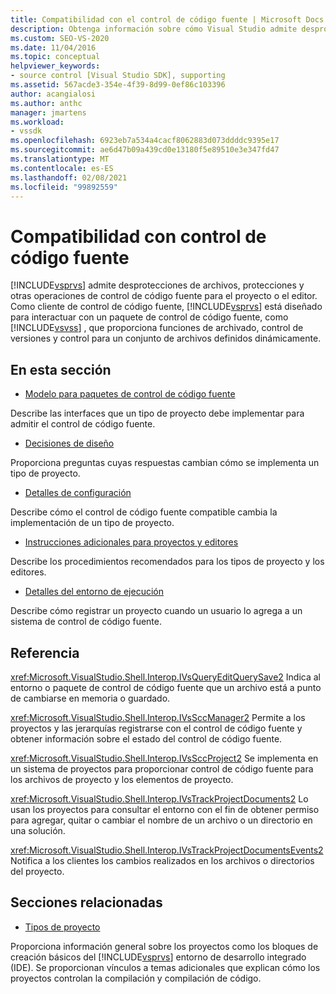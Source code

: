 ```yaml
---
title: Compatibilidad con el control de código fuente | Microsoft Docs
description: Obtenga información sobre cómo Visual Studio admite desprotecciones de archivos, protecciones y otras operaciones de control de código fuente para el proyecto o el editor.
ms.custom: SEO-VS-2020
ms.date: 11/04/2016
ms.topic: conceptual
helpviewer_keywords:
- source control [Visual Studio SDK], supporting
ms.assetid: 567acde3-354e-4f39-8d99-0ef86c103396
author: acangialosi
ms.author: anthc
manager: jmartens
ms.workload:
- vssdk
ms.openlocfilehash: 6923eb7a534a4cacf8062883d073ddddc9395e17
ms.sourcegitcommit: ae6d47b09a439cd0e13180f5e89510e3e347fd47
ms.translationtype: MT
ms.contentlocale: es-ES
ms.lasthandoff: 02/08/2021
ms.locfileid: "99892559"
---
```

# <a name="supporting-source-control"></a>Compatibilidad con control de código fuente
[!INCLUDE[vsprvs](../../code-quality/includes/vsprvs_md.md)] admite desprotecciones de archivos, protecciones y otras operaciones de control de código fuente para el proyecto o el editor. Como cliente de control de código fuente, [!INCLUDE[vsprvs](../../code-quality/includes/vsprvs_md.md)] está diseñado para interactuar con un paquete de control de código fuente, como [!INCLUDE[vsvss](../../extensibility/includes/vsvss_md.md)] , que proporciona funciones de archivado, control de versiones y control para un conjunto de archivos definidos dinámicamente.

## <a name="in-this-section"></a>En esta sección
- [Modelo para paquetes de control de código fuente](../../extensibility/internals/model-for-source-control-packages.md)

 Describe las interfaces que un tipo de proyecto debe implementar para admitir el control de código fuente.

- [Decisiones de diseño](../../extensibility/internals/source-control-design-decisions.md)

 Proporciona preguntas cuyas respuestas cambian cómo se implementa un tipo de proyecto.

- [Detalles de configuración](../../extensibility/internals/source-control-configuration-details.md)

 Describe cómo el control de código fuente compatible cambia la implementación de un tipo de proyecto.

- [Instrucciones adicionales para proyectos y editores](../../extensibility/internals/additional-source-control-guidelines-for-projects-and-editors.md)

 Describe los procedimientos recomendados para los tipos de proyecto y los editores.

- [Detalles del entorno de ejecución](../../extensibility/internals/source-control-runtime-details.md)

 Describe cómo registrar un proyecto cuando un usuario lo agrega a un sistema de control de código fuente.

## <a name="reference"></a>Referencia
 <xref:Microsoft.VisualStudio.Shell.Interop.IVsQueryEditQuerySave2> Indica al entorno o paquete de control de código fuente que un archivo está a punto de cambiarse en memoria o guardado.

 <xref:Microsoft.VisualStudio.Shell.Interop.IVsSccManager2> Permite a los proyectos y las jerarquías registrarse con el control de código fuente y obtener información sobre el estado del control de código fuente.

 <xref:Microsoft.VisualStudio.Shell.Interop.IVsSccProject2> Se implementa en un sistema de proyectos para proporcionar control de código fuente para los archivos de proyecto y los elementos de proyecto.

 <xref:Microsoft.VisualStudio.Shell.Interop.IVsTrackProjectDocuments2> Lo usan los proyectos para consultar el entorno con el fin de obtener permiso para agregar, quitar o cambiar el nombre de un archivo o un directorio en una solución.

 <xref:Microsoft.VisualStudio.Shell.Interop.IVsTrackProjectDocumentsEvents2> Notifica a los clientes los cambios realizados en los archivos o directorios del proyecto.

## <a name="related-sections"></a>Secciones relacionadas
- [Tipos de proyecto](../../extensibility/internals/project-types.md)

 Proporciona información general sobre los proyectos como los bloques de creación básicos del [!INCLUDE[vsprvs](../../code-quality/includes/vsprvs_md.md)] entorno de desarrollo integrado (IDE). Se proporcionan vínculos a temas adicionales que explican cómo los proyectos controlan la compilación y compilación de código.
